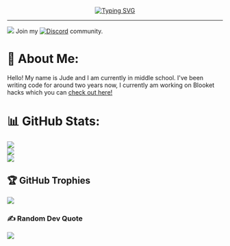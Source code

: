 <p align="center"> <a  href="https://git.io/typing-svg"><img src="https://readme-typing-svg.demolab.com?font=Comic+Sans+Ms&size=25&duration=1000&pause=500&color=2150F7&width=435&lines=Middle+school+code+developer!;4%2B+Years+coding.;Always+open+to+new+languages." alt="Typing SVG" /></a></p>


---
[![](https://visitcount.itsvg.in/api?id=jude-gideon&icon=2&color=9)](https://visitcount.itsvg.in)
Join my [![Discord](https://img.shields.io/badge/Discord-%237289DA.svg?logo=Discord&logoColor=white)](https://discord.com/invite/aeDraxAUpB) community.

# 💫 About Me:
Hello! My name is Jude and I am currently in middle school. I've been writing code for around two years now, I currently am working on Blooket hacks which you can [check out here!](https://github.com/Jude-Gideon/Blooket)

# 📊 GitHub Stats:
![](https://github-readme-stats.vercel.app/api?username=jude-gideon&theme=dark&hide_border=false&include_all_commits=true&count_private=true)<br/>
![](https://github-readme-streak-stats.herokuapp.com/?user=jude-gideon&theme=dark&hide_border=false)<br/>
![](https://github-readme-stats.vercel.app/api/top-langs/?username=jude-gideon&theme=dark&hide_border=false&include_all_commits=true&count_private=true&layout=compact)

## 🏆 GitHub Trophies
![](https://github-profile-trophy.vercel.app/?username=jude-gideon&theme=onedark&no-frame=false&no-bg=false&margin-w=4)

### ✍️ Random Dev Quote
![](https://quotes-github-readme.vercel.app/api?type=horizontal&theme=tokyonight)
